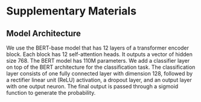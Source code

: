 # Supplementary Materials

## Model Architecture
We use the BERT-base model that has 12 layers of a transformer encoder block. Each block has 12 self-attention heads. It outputs a vector of hidden size 768. The BERT model has 110M parameters. We add a classifier layer on top of the BERT architecture for the classification task. The classification layer consists of one fully connected layer with dimension 128, followed by a rectifier linear unit (ReLU) activation, a dropout layer, and an output layer with one output neuron. The final output is passed through a sigmoid function to generate the probability.
